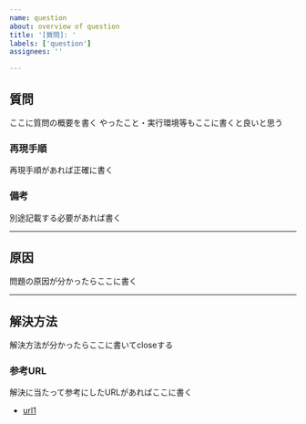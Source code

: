 ```yaml
---
name: question
about: overview of question
title: '[質問]: '
labels: ['question']
assignees: ''

---
```


## 質問
ここに質問の概要を書く
やったこと・実行環境等もここに書くと良いと思う

### 再現手順
再現手順があれば正確に書く

### 備考
別途記載する必要があれば書く

---
## 原因
問題の原因が分かったらここに書く

---
## 解決方法

解決方法が分かったらここに書いてcloseする

### 参考URL
解決に当たって参考にしたURLがあればここに書く
- [url1](https://example.com/)

